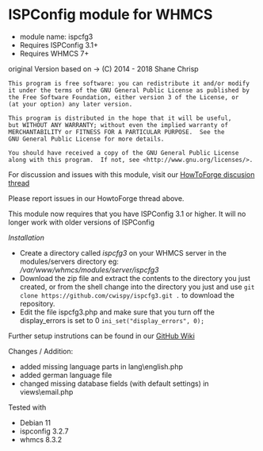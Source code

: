 # ISPConfig module for WHMCS

* module name: ispcfg3
* Requires ISPConfig 3.1+
* Requires WHMCS 7+

original Version based on -> (C) 2014 - 2018  Shane Chrisp

```
This program is free software: you can redistribute it and/or modify
it under the terms of the GNU General Public License as published by
the Free Software Foundation, either version 3 of the License, or
(at your option) any later version.

This program is distributed in the hope that it will be useful,
but WITHOUT ANY WARRANTY; without even the implied warranty of
MERCHANTABILITY or FITNESS FOR A PARTICULAR PURPOSE.  See the
GNU General Public License for more details.

You should have received a copy of the GNU General Public License
along with this program.  If not, see <http://www.gnu.org/licenses/>.
```

For discussion and issues with this module, visit our [HowToForge discusion thread](https://www.howtoforge.com/community/threads/new-ispconfig-module-for-whmcs.67824/)

Please report issues in our HowtoForge thread above.

This module now requires that you have ISPConfig 3.1 or higher.
It will no longer work with older versions of ISPConfig

*Installation*

- Create a directory called *ispcfg3* on your WHMCS server in the modules/servers directory eg: */var/www/whmcs/modules/server/ispcfg3*
- Download the zip file and extract the contents to the directory you just created, or from the shell change into the directory you just and use ```git clone https://github.com/cwispy/ispcfg3.git .``` to download the repository.
- Edit the file ispcfg3.php and make sure that you turn off the display_errors is set to 0 ```ini_set("display_errors", 0);```

Further setup instrutions can be found in our [GitHub Wiki](https://github.com/cwispy/ispcfg3/wiki)

Changes / Addition:
- added missing language parts in lang\english.php
- added german language file
- changed missing database fields (with default settings) in views\email.php

Tested with
- Debian 11
- ispconfig 3.2.7
- whmcs 8.3.2
